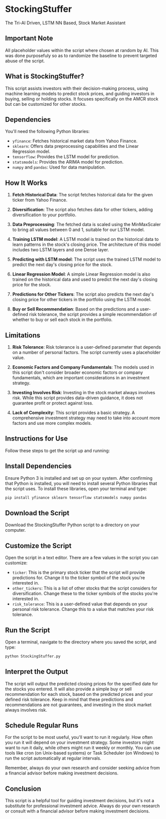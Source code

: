 # StockingStuffer
The Tri-AI Driven, LSTM NN Based, Stock Market Assistant 

## Important Note
All placeholder values within the script where chosen at random by AI. This was done purposefuly so as to randomize the baseline to prevent targeted abuse of the script. 

## What is StockingStuffer?
This script assists investors with their decision-making process, using machine learning models to predict stock prices, and guiding investors in buying, selling or holding stocks. It focuses specifically on the AMCR stock but can be customized for other stocks.

## Dependencies

You'll need the following Python libraries:

- `yfinance`: Fetches historical market data from Yahoo Finance.
- `sklearn`: Offers data preprocessing capabilities and the Linear Regression model.
- `tensorflow`: Provides the LSTM model for prediction.
- `statsmodels`: Provides the ARIMA model for prediction.
- `numpy` and `pandas`: Used for data manipulation.

## How It Works

1. **Fetch Historical Data**: The script fetches historical data for the given ticker from Yahoo Finance.

2. **Diversification**: The script also fetches data for other tickers, adding diversification to your portfolio.

3. **Data Preprocessing**: The fetched data is scaled using the MinMaxScaler to bring all values between 0 and 1, suitable for our LSTM model.

4. **Training LSTM model**: A LSTM model is trained on the historical data to learn patterns in the stock's closing price. The architecture of this model includes two LSTM layers and one Dense layer.

5. **Predicting with LSTM model**: The script uses the trained LSTM model to predict the next day's closing price for the stock.

6. **Linear Regression Model**: A simple Linear Regression model is also trained on the historical data and used to predict the next day's closing price for the stock.

7. **Predictions for Other Tickers**: The script also predicts the next day's closing price for other tickers in the portfolio using the LSTM model.

8. **Buy or Sell Recommendation**: Based on the predictions and a user-defined risk tolerance, the script provides a simple recommendation of whether to buy or sell each stock in the portfolio.

## Limitations

1. **Risk Tolerance**: Risk tolerance is a user-defined parameter that depends on a number of personal factors. The script currently uses a placeholder value.

2. **Economic Factors and Company Fundamentals**: The models used in this script don't consider broader economic factors or company fundamentals, which are important considerations in an investment strategy.

3. **Investing Involves Risk**: Investing in the stock market always involves risk. While this script provides data-driven guidance, it does not guarantee profit or protect against loss.

4. **Lack of Complexity**: This script provides a basic strategy. A comprehensive investment strategy may need to take into account more factors and use more complex models.

## Instructions for Use

Follow these steps to get the script up and running:

## Install Dependencies

Ensure Python 3 is installed and set up on your system. After confirming that Python is installed, you will need to install several Python libraries that the script uses. To install these libraries, open your terminal and type:

```bash
pip install yfinance sklearn tensorflow statsmodels numpy pandas
```

## Download the Script

Download the StockingStuffer Python script to a directory on your computer. 

## Customize the Script

Open the script in a text editor. There are a few values in the script you can customize:

- `ticker`: This is the primary stock ticker that the script will provide predictions for. Change it to the ticker symbol of the stock you're interested in.
- `other_tickers`: This is a list of other stocks that the script considers for diversification. Change these to the ticker symbols of the stocks you're interested in.
- `risk_tolerance`: This is a user-defined value that depends on your personal risk tolerance. Change this to a value that matches your risk tolerance.

## Run the Script

Open a terminal, navigate to the directory where you saved the script, and type:

```bash
python StockingStuffer.py
```

## Interpret the Output

The script will output the predicted closing prices for the specified date for the stocks you entered. It will also provide a simple buy or sell recommendation for each stock, based on the predicted prices and your defined risk tolerance. Keep in mind that these predictions and recommendations are not guarantees, and investing in the stock market always involves risk.

## Schedule Regular Runs

For the script to be most useful, you'll want to run it regularly. How often you run it will depend on your investment strategy. Some investors might want to run it daily, while others might run it weekly or monthly. You can use tools like cron (on Unix-based systems) or Task Scheduler (on Windows) to run the script automatically at regular intervals. 

Remember, always do your own research and consider seeking advice from a financial advisor before making investment decisions.

## Conclusion

This script is a helpful tool for guiding investment decisions, but it's not a substitute for professional investment advice. Always do your own research or consult with a financial advisor before making investment decisions.

